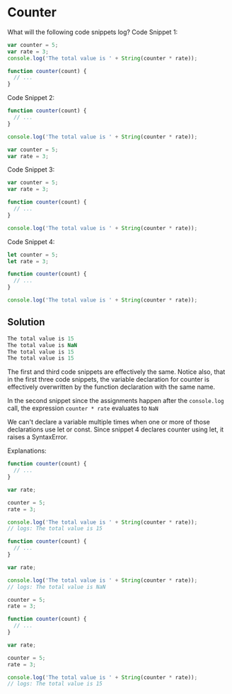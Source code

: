 # Counter
What will the following code snippets log?
Code Snippet 1:
```js
var counter = 5;
var rate = 3;
console.log('The total value is ' + String(counter * rate));

function counter(count) {
  // ...
}
```
Code Snippet 2:
```js
function counter(count) {
  // ...
}

console.log('The total value is ' + String(counter * rate));

var counter = 5;
var rate = 3;
```
Code Snippet 3:
```js
var counter = 5;
var rate = 3;

function counter(count) {
  // ...
}

console.log('The total value is ' + String(counter * rate));
```
Code Snippet 4:
```js
let counter = 5;
let rate = 3;

function counter(count) {
  // ...
}

console.log('The total value is ' + String(counter * rate));
```

## Solution
```js
The total value is 15  
The total value is NaN 
The total value is 15  
The total value is 15  
```
The first and third code snippets are effectively the same. Notice also, that in the first three code snippets, the variable declaration for counter is effectively overwritten by the function declaration with the same name.

In the second snippet since the assignments happen after the `console.log` call, the expression `counter * rate` evaluates to `NaN`

We can't declare a variable multiple times when one or more of those declarations use let or const. Since snippet 4 declares counter using let, it raises a SyntaxError.

Explanations:
```js
function counter(count) {
  // ...
}

var rate;

counter = 5;
rate = 3;

console.log('The total value is ' + String(counter * rate));
// logs: The total value is 15
```
```js
function counter(count) {
  // ...
}

var rate;

console.log('The total value is ' + String(counter * rate));
// logs: The total value is NaN

counter = 5;
rate = 3;
```
```js
function counter(count) {
  // ...
}

var rate;

counter = 5;
rate = 3;

console.log('The total value is ' + String(counter * rate));
// logs: The total value is 15
```